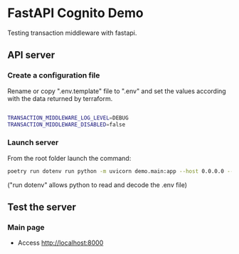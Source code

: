 # FastAPI Cognito Demo

Testing transaction middleware with fastapi.


## API server

### Create a configuration file

Rename or copy ".env.template" file to ".env" and set the values according with the data returned by terraform.

```bash

TRANSACTION_MIDDLEWARE_LOG_LEVEL=DEBUG
TRANSACTION_MIDDLEWARE_DISABLED=false

```

### Launch server

From the root folder launch the command:

```bash
poetry run dotenv run python -m uvicorn demo.main:app --host 0.0.0.0 --port 8000 --reload
```

("run dotenv" allows python to read and decode the .env file)



## Test the server

### Main page

- Access [http://localhost:8000](http://localhost:8000)

